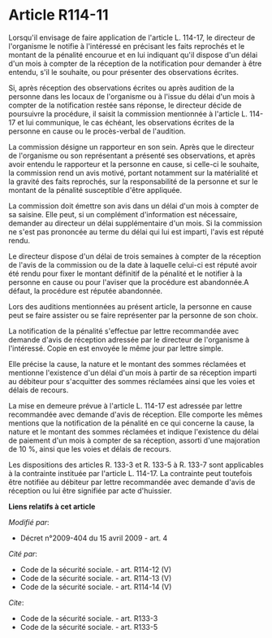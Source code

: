 # Article R114-11

Lorsqu'il envisage de faire application de l'article L. 114-17, le directeur de l'organisme le notifie à l'intéressé en
précisant les faits reprochés et le montant de la pénalité encourue et en lui indiquant qu'il dispose d'un délai d'un mois à
compter de la réception de la notification pour demander à être entendu, s'il le souhaite, ou pour présenter des observations
écrites. 

Si, après réception des observations écrites ou après audition de la personne dans les locaux de l'organisme ou à l'issue du
délai d'un mois à compter de la notification restée sans réponse, le directeur décide de poursuivre la procédure, il saisit
la commission mentionnée à l'article L. 114-17 et lui communique, le cas échéant, les observations écrites de la personne en
cause ou le procès-verbal de l'audition. 

La commission désigne un rapporteur en son sein. Après que le directeur de l'organisme ou son représentant a présenté ses
observations, et après avoir entendu le rapporteur et la personne en cause, si celle-ci le souhaite, la commission rend un
avis motivé, portant notamment sur la matérialité et la gravité des faits reprochés, sur la responsabilité de la personne et
sur le montant de la pénalité susceptible d'être appliquée. 

La commission doit émettre son avis dans un délai d'un mois à compter de sa saisine. Elle peut, si un complément
d'information est nécessaire, demander au directeur un délai supplémentaire d'un mois. Si la commission ne s'est pas
prononcée au terme du délai qui lui est imparti, l'avis est réputé rendu. 

Le directeur dispose d'un délai de trois semaines à compter de la réception de l'avis de la commission ou de la date à
laquelle celui-ci est réputé avoir été rendu pour fixer le montant définitif de la pénalité et le notifier à la personne en
cause ou pour l'aviser que la procédure est abandonnée.A défaut, la procédure est réputée abandonnée. 

Lors des auditions mentionnées au présent article, la personne en cause peut se faire assister ou se faire représenter par la
personne de son choix. 

La notification de la pénalité s'effectue par lettre recommandée avec demande d'avis de réception adressée par le directeur
de l'organisme à l'intéressé. Copie en est envoyée le même jour par lettre simple. 

Elle précise la cause, la nature et le montant des sommes réclamées et mentionne l'existence d'un délai d'un mois à partir de
sa réception imparti au débiteur pour s'acquitter des sommes réclamées ainsi que les voies et délais de recours. 

La mise en demeure prévue à l'article L. 114-17 est adressée par lettre recommandée avec demande d'avis de réception. Elle
comporte les mêmes mentions que la notification de la pénalité en ce qui concerne la cause, la nature et le montant des
sommes réclamées et indique l'existence du délai de paiement d'un mois à compter de sa réception, assorti d'une majoration de
10 %, ainsi que les voies et délais de recours. 

Les dispositions des articles R. 133-3 et R. 133-5 à R. 133-7 sont applicables à la contrainte instituée par l'article L.
114-17. La contrainte peut toutefois être notifiée au débiteur par lettre recommandée avec demande d'avis de réception ou lui
être signifiée par acte d'huissier.

**Liens relatifs à cet article**

_Modifié par_:

  - Décret n°2009-404 du 15 avril 2009 - art. 4

_Cité par_:

  - Code de la sécurité sociale. - art. R114-12 (V)
  - Code de la sécurité sociale. - art. R114-13 (V)
  - Code de la sécurité sociale. - art. R114-14 (V)

_Cite_:

  - Code de la sécurité sociale. - art. R133-3
  - Code de la sécurité sociale. - art. R133-5
